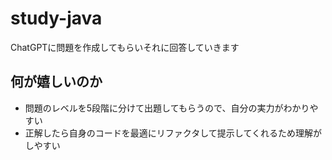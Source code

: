# study-java
ChatGPTに問題を作成してもらいそれに回答していきます

## 何が嬉しいのか
- 問題のレベルを5段階に分けて出題してもらうので、自分の実力がわかりやすい
- 正解したら自身のコードを最適にリファクタして提示してくれるため理解がしやすい
